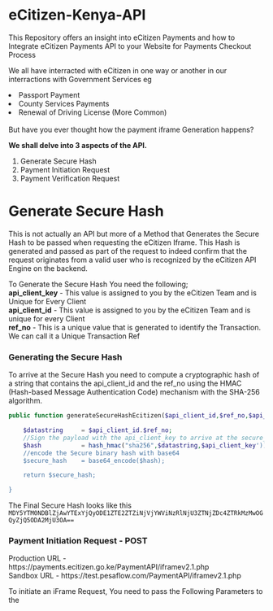 # eCitizen-Kenya-API
This Repository offers an insight into eCitizen Payments and how to Integrate eCitizen Payments API to your Website for Payments Checkout Process
<p> We all have interracted with eCitizen in one way or another in our interractions with Government Services eg
<li> Passport Payment</li>
<li> County Services Payments</li>
<li> Renewal of Driving License (More Common)</li>
<br>
But have you ever thought how the payment iframe Generation happens?
</p>
<strong> We shall delve into 3 aspects of the API. </strong>

<ol>
<li> Generate Secure Hash </li>
<li> Payment Initiation Request</li>
<li> Payment Verification Request </li>
</ol>

<h1> Generate Secure Hash </h1>
<p> This is not actually an API but more of a Method that Generates the Secure Hash to be passed when requesting the eCitizen Iframe. This Hash is generated and passed as part of the request to indeed confirm that the request originates from a valid user who is recognized by the eCitizen API Engine on the backend.
</p>

<p>To Generate the Secure Hash You need the following;
<br>
  <strong>api_client_key</strong> - This value is assigned to you by the eCitizen Team and is Unique for Every Client <br>
<strong>api_client_id</strong> - This value is assigned to you by the eCitizen Team and is unique for every Client <br>
<strong>ref_no</strong> - This is a unique value that is generated to identify the Transaction. We can call it a Unique Transaction Ref</p>

<h3> Generating the Secure Hash</h3>
To arrive at the Secure Hash you need to compute a cryptographic hash of a string that contains the api_client_id and the ref_no using the HMAC (Hash-based Message Authentication Code) mechanism with the SHA-256 algorithm.

```php
public function generateSecureHashEcitizen($api_client_id,$ref_no,$api_client_key,$api_client_key){

    $datastring     = $api_client_id.$ref_no;
    //Sign the payload with the api_client_key to arrive at the secure_hash
    $hash           = hash_hmac("sha256",$datastring,$api_client_key'));
    //encode the Secure binary hash with base64
    $secure_hash    = base64_encode($hash);

    return $secure_hash;

}
```
The Final Secure Hash looks like this
<code>
MDY5YTM0NDBlZjAwYTExYjQyODE1ZTE2ZTZiNjVjYWViNzRlNjU3ZTNjZDc4ZTRkMzMwOGQyZjQ5ODA2MjU3OA==
</code>

<h3>Payment Initiation Request - POST </h3>
  Production URL - https://payments.ecitizen.go.ke/PaymentAPI/iframev2.1.php <br>
  Sandbox URL    - https://test.pesaflow.com/PaymentAPI/iframev2.1.php

<p>To initiate an iFrame Request, You need to pass the Following Parameters to the </p>



